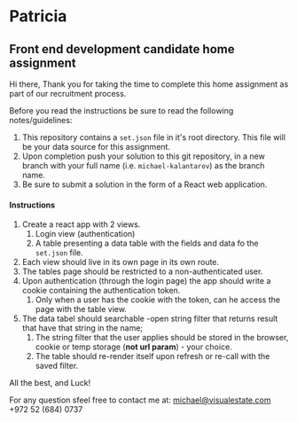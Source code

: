 # Patricia
## Front end development candidate home assignment

Hi there,
Thank you for taking the time to complete this home assignment as part of our recruitment process.

Before you read the instructions be sure to read the following notes/guidelines:
1. This repository contains a `set.json` file in it's root directory. This file will be your data source for this assignment.
2. Upon completion push your solution to this git repository, in a new branch with your full name (i.e. `michael-kalantarov`) as the branch name.
2. Be sure to submit a solution in the form of a React web application.

#### Instructions
1. Create a react app with 2 views.
	1. Login view (authentication)
	2. A table presenting a data table with the fields and data fo the `set.json` file.
2. Each view should live in its own page in its own route.
3. The tables page should be restricted to a non-authenticated user.
4. Upon authentication (through the login page) the app should write a cookie containing the authentication token.
	1. Only when a user has the cookie with the token, can he access the page with the table view.
5. The data tabel should searchable -open string filter that returns result that have that string in the name;
	1. The string filter that the user applies should be stored in the browser, cookie or temp storage (**not url param**) - your choice.
	2. The table should re-render itself upon refresh or re-call with the saved filter.

All the best, and Luck!

For any question sfeel free to contact me at:
michael@visualestate.com
+972 52 (684) 0737
